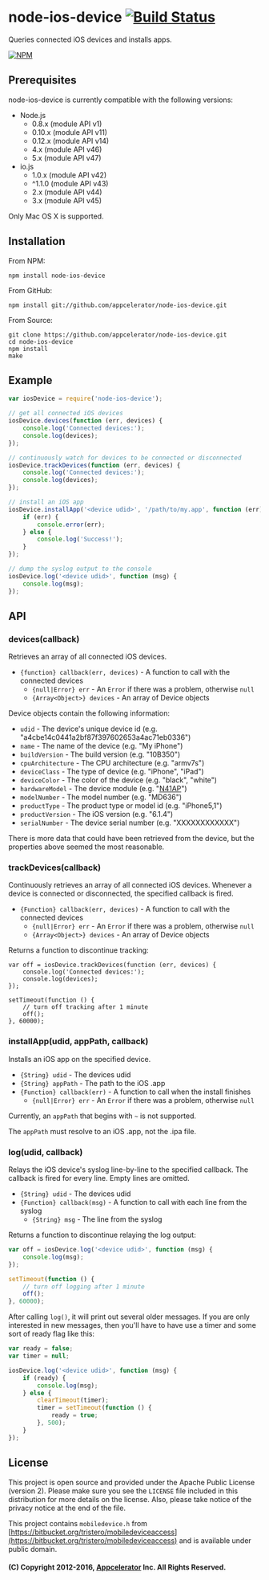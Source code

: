 # node-ios-device [![Build Status](https://travis-ci.org/appcelerator/node-ios-device.svg?branch=master)](https://travis-ci.org/appcelerator/node-ios-device)

Queries connected iOS devices and installs apps.

[![NPM](https://nodei.co/npm/node-ios-device.png?downloads=true&stars=true)](https://nodei.co/npm/node-ios-device/)

## Prerequisites

node-ios-device is currently compatible with the following versions:

 * Node.js
   * 0.8.x (module API v1)
   * 0.10.x (module API v11)
   * 0.12.x (module API v14)
   * 4.x (module API v46)
   * 5.x (module API v47)
 * io.js
   * 1.0.x (module API v42)
   * \^1.1.0 (module API v43)
   * 2.x (module API v44)
   * 3.x (module API v45)

Only Mac OS X is supported.

## Installation

From NPM:

	npm install node-ios-device

From GitHub:

	npm install git://github.com/appcelerator/node-ios-device.git

From Source:

	git clone https://github.com/appcelerator/node-ios-device.git
	cd node-ios-device
	npm install
	make

## Example

```javascript
var iosDevice = require('node-ios-device');

// get all connected iOS devices
iosDevice.devices(function (err, devices) {
	console.log('Connected devices:');
	console.log(devices);
});

// continuously watch for devices to be connected or disconnected
iosDevice.trackDevices(function (err, devices) {
	console.log('Connected devices:');
	console.log(devices);
});

// install an iOS app
iosDevice.installApp('<device udid>', '/path/to/my.app', function (err) {
	if (err) {
		console.error(err);
	} else {
		console.log('Success!');
	}
});

// dump the syslog output to the console
iosDevice.log('<device udid>', function (msg) {
	console.log(msg);
});
```

## API

### devices(callback)

Retrieves an array of all connected iOS devices.

* `{function} callback(err, devices)` - A function to call with the connected devices
	* `{null|Error} err` - An `Error` if there was a problem, otherwise `null`
	* `{Array<Object>} devices` - An array of Device objects

Device objects contain the following information:

* `udid` - The device's unique device id (e.g. "a4cbe14c0441a2bf87f397602653a4ac71eb0336")
* `name` - The name of the device (e.g. "My iPhone")
* `buildVersion` - The build version (e.g. "10B350")
* `cpuArchitecture` - The CPU architecture (e.g. "armv7s")
* `deviceClass` - The type of device (e.g. "iPhone", "iPad")
* `deviceColor` - The color of the device (e.g. "black", "white")
* `hardwareModel` - The device module (e.g. "[N41AP](http://theiphonewiki.com/wiki/N41ap)")
* `modelNumber` - The model number (e.g. "MD636")
* `productType` - The product type or model id (e.g. "iPhone5,1")
* `productVersion` - The iOS version (e.g. "6.1.4")
* `serialNumber` - The device serial number (e.g. "XXXXXXXXXXXX")

There is more data that could have been retrieved from the device, but the
properties above seemed the most reasonable.

### trackDevices(callback)

Continuously retrieves an array of all connected iOS devices. Whenever a device
is connected or disconnected, the specified callback is fired.

* `{Function} callback(err, devices)` - A function to call with the connected devices
	* `{null|Error} err` - An `Error` if there was a problem, otherwise `null`
	* `{Array<Object>} devices` - An array of Device objects

Returns a function to discontinue tracking:

	var off = iosDevice.trackDevices(function (err, devices) {
		console.log('Connected devices:');
		console.log(devices);
	});

	setTimeout(function () {
		// turn off tracking after 1 minute
		off();
	}, 60000);

### installApp(udid, appPath, callback)

Installs an iOS app on the specified device.

* `{String} udid` - The devices udid
* `{String} appPath` - The path to the iOS .app
* `{Function} callback(err)` - A function to call when the install finishes
	* `{null|Error} err` - An `Error` if there was a problem, otherwise `null`

Currently, an `appPath` that begins with `~` is not supported.

The `appPath` must resolve to an iOS .app, not the .ipa file.

### log(udid, callback)

Relays the iOS device's syslog line-by-line to the specified callback. The
callback is fired for every line. Empty lines are omitted.

* `{String} udid` - The devices udid
* `{Function} callback(msg)` - A function to call with each line from the syslog
	* `{String} msg` - The line from the syslog

Returns a function to discontinue relaying the log output:

```javascript
var off = iosDevice.log('<device udid>', function (msg) {
	console.log(msg);
});

setTimeout(function () {
	// turn off logging after 1 minute
	off();
}, 60000);
```

After calling `log()`, it will print out several older messages. If you are only
interested in new messages, then you'll have to have use a timer and some sort
of ready flag like this:


```javascript
var ready = false;
var timer = null;

iosDevice.log('<device udid>', function (msg) {
	if (ready) {
		console.log(msg);
	} else {
		clearTimeout(timer);
		timer = setTimeout(function () {
			ready = true;
		}, 500);
	}
});
```

## License

This project is open source and provided under the Apache Public License
(version 2). Please make sure you see the `LICENSE` file included in this
distribution for more details on the license.  Also, please take notice of the
privacy notice at the end of the file.

This project contains `mobiledevice.h` from
[https://bitbucket.org/tristero/mobiledeviceaccess](https://bitbucket.org/tristero/mobiledeviceaccess)
and is available under public domain.

#### (C) Copyright 2012-2016, [Appcelerator](http://www.appcelerator.com/) Inc. All Rights Reserved.
